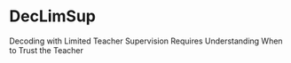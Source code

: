 # DecLimSup
Decoding with Limited Teacher Supervision Requires Understanding When to Trust the Teacher
